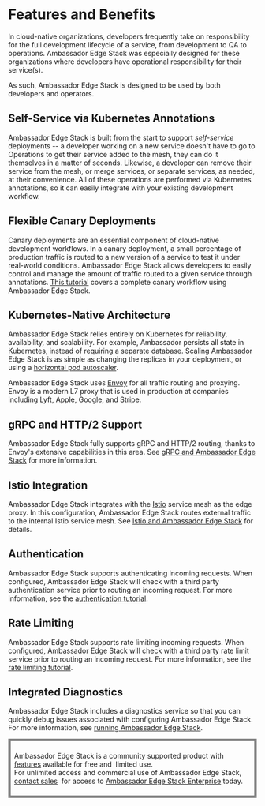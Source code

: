 # Features and Benefits

In cloud-native organizations, developers frequently take on responsibility for the full development lifecycle of a service, from development to QA to operations. Ambassador Edge Stack was especially designed for these organizations where developers have operational responsibility for their service(s).

As such, Ambassador Edge Stack is designed to be used by both developers and operators.

## Self-Service via Kubernetes Annotations

Ambassador Edge Stack is built from the start to support _self-service_ deployments -- a developer working on a new service doesn't have to go to Operations to get their service added to the mesh, they can do it themselves in a matter of seconds. Likewise, a developer can remove their service from the mesh, or merge services, or separate services, as needed, at their convenience. All of these operations are performed via Kubernetes annotations, so it can easily integrate with your existing development workflow.

## Flexible Canary Deployments

Canary deployments are an essential component of cloud-native development workflows. In a canary deployment, a small percentage of production traffic is routed to a new version of a service to test it under real-world conditions. Ambassador Edge Stack allows developers to easily control and manage the amount of traffic routed to a given service through annotations. [This tutorial](https://www.datawire.io/faster/canary-workflow/) covers a complete canary workflow using Ambassador Edge Stack.

## Kubernetes-Native Architecture

Ambassador Edge Stack relies entirely on Kubernetes for reliability, availability, and scalability. For example, Ambassador persists all state in Kubernetes, instead of requiring a separate database. Scaling Ambassador Edge Stack is as simple as changing the replicas in your deployment, or using a [horizontal pod autoscaler](https://kubernetes.io/docs/tasks/run-application/horizontal-pod-autoscale/).

Ambassador Edge Stack uses [Envoy](https://www.envoyproxy.io) for all traffic routing and proxying. Envoy is a modern L7 proxy that is used in production at companies including Lyft, Apple, Google, and Stripe.

## gRPC and HTTP/2 Support

Ambassador Edge Stack fully supports gRPC and HTTP/2 routing, thanks to Envoy's extensive capabilities in this area. See [gRPC and Ambassador Edge Stack](/user-guide/grpc) for more information.

## Istio Integration

Ambassador Edge Stack integrates with the [Istio](https://istio.io) service mesh as the edge proxy. In this configuration, Ambassador Edge Stack routes external traffic to the internal Istio service mesh. See [Istio and Ambassador Edge Stack](/user-guide/with-istio) for details.

## Authentication

Ambassador Edge Stack supports authenticating incoming requests. When configured, Ambassador Edge Stack will check with a third party authentication service prior to routing an incoming request. For more information, see the [authentication tutorial](/user-guide/auth-tutorial).

## Rate Limiting

Ambassador Edge Stack supports rate limiting incoming requests. When configured, Ambassador Edge Stack will check with a third party rate limit service prior to routing an incoming request. For more information, see the [rate limiting tutorial](/user-guide/rate-limiting-tutorial).

## Integrated Diagnostics

Ambassador Edge Stack includes a diagnostics service so that you can quickly debug issues associated with configuring Ambassador Edge Stack. For more information, see [running Ambassador Edge Stack](https://www.getambassador.io/reference/running).


<div style="border: thick solid gray;padding:0.5em"> 

Ambassador Edge Stack is a community supported product with 
[features](getambassador.io/features) available for free and 
limited use. For unlimited access and commercial use of
Ambassador Edge Stack, [contact sales](https:/www.getambassador.io/contact) 
for access to [Ambassador Edge Stack Enterprise](/user-guide/ambassador-edge-stack-enterprise) today.

</div>
</p>
